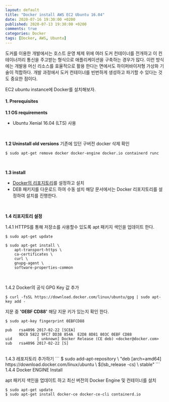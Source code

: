 ```yaml
---
layout: default
title: "Docker install AWS EC2 Ubuntu 16.04"
date: 2020-07-16 19:30:00 +0200
published: 2020-07-13 19:30:00 +0200
comments: true
categories: Docker
tags: [Docker, AWS, Ubuntu]
---
```



도커를 이용한 개발에서는 호스트 운영 체제 위에 여러 도커 컨테이너를 전개하고 이 컨테이너끼리 통신을
주고받는 형식으로 애플리케이션을 구축하는 경우가 많다. 이런 방식에는 개발용 머신 리소스를 효율적으로 활용
한다는 면에서도 하이퍼바이저형 가상화 기술이 적합하다. 개발 과정에서 도커 컨테이너를 빈번하게 생성하고
파기할 수 있다는 것도 중요한 점이다. 

EC2 ubuntu instance에 Docker를 설치해보자.

<!--more-->

#### 1. Prerequisites
**1.1 OS requirements**
* Ubuntu Xenial 16.04 (LTS) 사용
<br/>

**1.2 Uninstall old versions**
기존에 있던 구버전 docker 삭제 확인
```
$ sudo apt-get remove docker docker-engine docker.io containerd runc
```
<br/>

**1.3 install**
* [Docker의 리포지토리](https://docs.docker.com/engine/install/ubuntu/#install-using-the-repository)를 설정하고 설치
* DEB 패키지를 다운로드 하여 수동 설치
해당 문서에서는 Docker 리포지토리를 설정하여 설치를 진행한다.
<br/>

**1.4 리포지토리 설정**

1.4.1 HTTPS를 통해 저장소를 사용할수 있도록 apt 패키지 색인을 업데이트 한다.

```
$ sudo apt-get update
```
```
$ sudo apt-get install \
    apt-transport-https \
    ca-certificates \
    curl \
    gnupg-agent \
    software-properties-common
```
<br/>

1.4.2 Docker의 공식 GPG Key 값 추가
```
$ curl -fsSL https://download.docker.com/linux/ubuntu/gpg | sudo apt-key add -
```
지문 중 **'0EBF CD88'** 해당 지문 키가 있는지 확인 한다.

```
$ sudo apt-key fingerprint 0EBFCD88

pub   rsa4096 2017-02-22 [SCEA]
      9DC8 5822 9FC7 DD38 854A  E2D8 8D81 803C 0EBF CD88
uid           [ unknown] Docker Release (CE deb) <docker@docker.com>
sub   rsa4096 2017-02-22 [S]
```
<br/>
1.4.3 레포지토리 추가하기
```
$ sudo add-apt-repository \
   "deb [arch=amd64] https://download.docker.com/linux/ubuntu \
   $(lsb_release -cs) \
   stable"
```
<br/>
1.4.4 Docker ENGINE Install

apt 패키지 색인을 업데이트 하고 최신 버전의 Docker Engine 및 컨테이너를 설치
```
$ sudo apt-get update
$ sudo apt-get install docker-ce docker-ce-cli containerd.io
```
<br/>